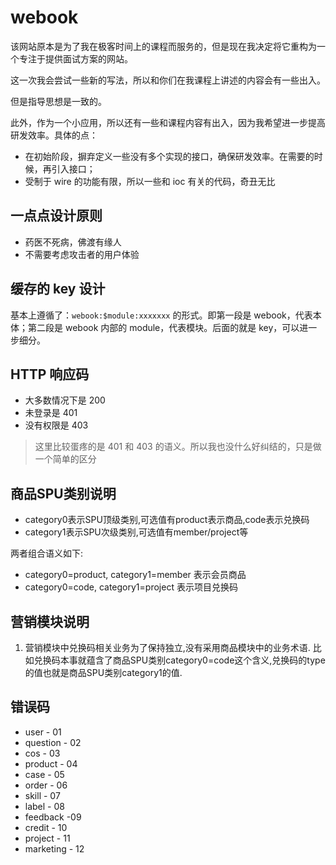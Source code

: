 # webook

该网站原本是为了我在极客时间上的课程而服务的，但是现在我决定将它重构为一个专注于提供面试方案的网站。

这一次我会尝试一些新的写法，所以和你们在我课程上讲述的内容会有一些出入。

但是指导思想是一致的。

此外，作为一个小应用，所以还有一些和课程内容有出入，因为我希望进一步提高研发效率。具体的点：
- 在初始阶段，摒弃定义一些没有多个实现的接口，确保研发效率。在需要的时候，再引入接口；
- 受制于 wire 的功能有限，所以一些和 ioc 有关的代码，奇丑无比

## 一点点设计原则
- 药医不死病，佛渡有缘人
- 不需要考虑攻击者的用户体验

## 缓存的 key 设计
基本上遵循了：`webook:$module:xxxxxxx` 的形式。即第一段是 webook，代表本体；第二段是 webook 内部的 module，代表模块。后面的就是 key，可以进一步细分。

## HTTP 响应码
- 大多数情况下是 200
- 未登录是 401
- 没有权限是 403

> 这里比较蛋疼的是 401 和 403 的语义。所以我也没什么好纠结的，只是做一个简单的区分

## 商品SPU类别说明
- category0表示SPU顶级类别,可选值有product表示商品,code表示兑换码
- category1表示SPU次级类别,可选值有member/project等

两者组合语义如下:
- category0=product, category1=member 表示会员商品
- category0=code, category1=project 表示项目兑换码

## 营销模块说明

1. 营销模块中兑换码相关业务为了保持独立,没有采用商品模块中的业务术语. 比如兑换码本事就蕴含了商品SPU类别category0=code这个含义,兑换码的type的值也就是商品SPU类别category1的值.

## 错误码
- user - 01
- question - 02
- cos - 03
- product - 04
- case - 05
- order - 06
- skill - 07
- label - 08
- feedback -09
- credit - 10
- project - 11
- marketing - 12

